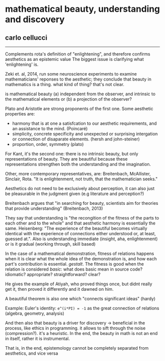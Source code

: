# mathematical beauty, understanding and discovery

## carlo cellucci

---

Complements rota's definition of "enlightening", and therefore confirms aesthetics as an epistemic value
The biggest issue is clarifying what 'enlightening' is.

Zeki et. al, 2014, run some neuroscience experiments to examine mathematicians' reponses to the aesthetic; they conclude that beauty in mathematics is a thing. what kind of thing? that's not clear.

is mathematical beauty (a) independent from the observer, and intrinsic to the mathematical elements or (b) a projection of the observer?

Plato and Aristotle are strong proponents of the first one. Some aesthetic properties are:

- harmony that is at one a satisfcation to our aesthetic requirements, and an assistance to the mind. (Poincaré)
- simplicity, concrete specificity and unexpected or surprising intergation or connection of disaparate elements. (hersh and john-steiner)
- proportion, order, symmetry (plato)

For Kant, it's the second one: there is no intrinsic beauty, but only representations of beauty. They are beautiful because these representations strengthen both the understanding and the imagination.

Other, more contemporary representatives, are: Breitenbach, McAllister, Sinclair, Rota. "It is enlightenment, not truth, that the mathematician seeks."

Aesthetics do not need to be exclusively about perception, it can also just be pleasurable in the judgment given (e.g literature and perception?)

Breitenbach argues that "in searching for beauty, scientists aim for theories that provide understanding" (Breitenbach, 2013)

They say that understanding is "the recongition of the fitness of the parts to each other and to the whole" and that aesthetic harmony is essentially the same. Heisenberg: "The experience of the beautiful becomes virtually identical with the experience of connections either understood or, at least, guessed at.". Also is understanding immediate (insight, aha, enlightenment) or is it gradual (working through, skill based)

In the case of a mathematical demonstration, fitness of relations happens when it is clear what the whole idea of the demonstration is, and how each part's contribution is essential. _gestalt_. The fitness is good when the relation is considered _basic_: what does basic mean in source code? idiomatic? appropriate? straightforward? clear?

He gives the example of Atiyah, who proved things once, but didnt really get it, then proved it differently and it dawned on him.

A beautiful theorem is also one which "connects significant ideas" (hardy)

Example: Euler's identity: `e^(i*PI) = -1` as the great connection of relations (algebra, geometry, analysis)

And then also that beauty is a driver for discovery -> beneficial in the process, like ethics in programming. it allows to sift through the noise (compression?). it's a heuristic. In the end, the beauty in math is not an end in itself, rather it is instrumental.

That is, in the end, epistemology cannot be completely separated from aesthetics, and vice versa